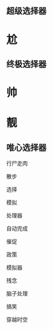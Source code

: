 ## 超级选择器

# 尬

## 终极选择器

# 帅

# 靓
## 唯心选择器

行尸走肉

散步

选择

模拟

处理器

自动完成

催促

政策

模拟器

残念

脑子处理

搞笑

穿越时空